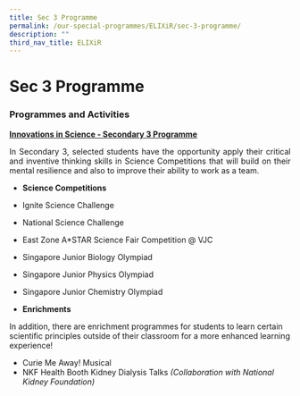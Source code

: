 ```yaml
---
title: Sec 3 Programme
permalink: /our-special-programmes/ELIXiR/sec-3-programme/
description: ""
third_nav_title: ELIXiR
---
```

# Sec 3 Programme

### Programmes and Activities

<b><u>Innovations in Science - Secondary 3 Programme</u></b>

<p style="text-align: justify;">In Secondary 3, selected students have the opportunity apply their critical and inventive thinking skills in Science Competitions that will build on their mental resilience and also to improve their ability to work as a team.</p>

*   **Science Competitions**

*   Ignite Science Challenge
*   National Science Challenge
*   East Zone A\*STAR Science Fair Competition @ VJC
*   Singapore Junior Biology Olympiad
*   Singapore Junior Physics Olympiad
*   Singapore Junior Chemistry Olympiad

*   **Enrichments**

In addition, there are enrichment programmes for students to learn certain scientific principles outside of their classroom for a more enhanced learning experience!

*   Curie Me Away! Musical
*   NKF Health Booth Kidney Dialysis Talks _(Collaboration with National Kidney Foundation)_